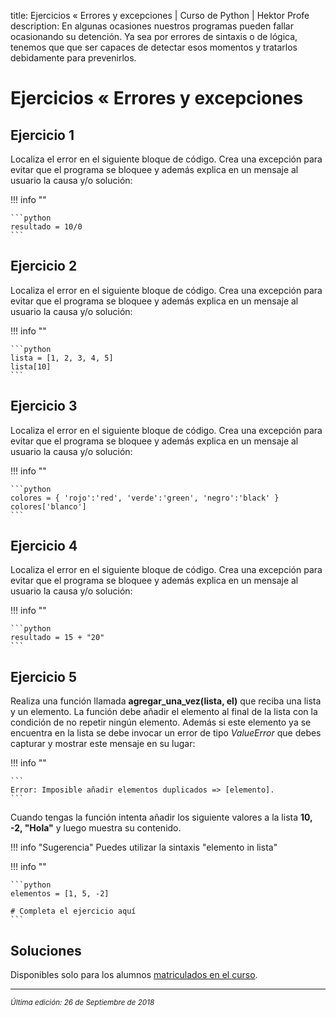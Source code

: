 title: Ejercicios « Errores y excepciones | Curso de Python | Hektor Profe
description: En algunas ocasiones nuestros programas pueden fallar ocasionando su detención. Ya sea por errores de sintaxis o de lógica, tenemos que que ser capaces de detectar esos momentos y tratarlos debidamente para prevenirlos.

<style>

.admonition.note > .superfences-tabs > label:hover, .headerlink{
    color: #018dc5 !important;
}

.admonition.info{
    font-size: 100%;
}

.admonition.info label{
    font-size: 91%;
}

.admonition.note > .admonition-title {
    display: none;
}

</style>

# Ejercicios « Errores y excepciones 

## Ejercicio 1

Localiza el error en el siguiente bloque de código. Crea una excepción para evitar que el programa se bloquee y además explica en un mensaje al usuario la causa y/o solución:

!!! info "" 
    
    ```python
    resultado = 10/0
    ```

## Ejercicio 2

Localiza el error en el siguiente bloque de código. Crea una excepción para evitar que el programa se bloquee y además explica en un mensaje al usuario la causa y/o solución:

!!! info "" 
    
    ```python
    lista = [1, 2, 3, 4, 5]
    lista[10]
    ```

## Ejercicio 3 

Localiza el error en el siguiente bloque de código. Crea una excepción para evitar que el programa se bloquee y además explica en un mensaje al usuario la causa y/o solución:

!!! info "" 
    
    ```python
    colores = { 'rojo':'red', 'verde':'green', 'negro':'black' } 
    colores['blanco']
    ```

## Ejercicio 4 

Localiza el error en el siguiente bloque de código. Crea una excepción para evitar que el programa se bloquee y además explica en un mensaje al usuario la causa y/o solución:

!!! info "" 
    
    ```python
    resultado = 15 + "20"
    ```

## Ejercicio 5

Realiza una función llamada **agregar_una_vez(lista, el)** que reciba una lista y un elemento. La función debe añadir el elemento al final de la lista con la condición de no repetir ningún elemento. Además si este elemento ya se encuentra en la lista se debe invocar un error de tipo *ValueError* que debes capturar y mostrar este mensaje en su lugar:

!!! info "" 
    
    ```
    Error: Imposible añadir elementos duplicados => [elemento].
    ```

Cuando tengas la función intenta añadir los siguiente valores a la lista **10, -2, "Hola"** y luego muestra su contenido.

!!! info "Sugerencia"
    Puedes utilizar la sintaxis "elemento in lista"

!!! info "" 
    
    ```python
    elementos = [1, 5, -2]

    # Completa el ejercicio aquí
    ```

## Soluciones

Disponibles solo para los alumnos <u>[matriculados en el curso](https://www.udemy.com/course/python-3-al-completo-desde-cero/?referralCode=11428CACE5771408E4D5)</u>.
    
___
<small class="edited"><i>Última edición: 26 de Septiembre de 2018</i></small>